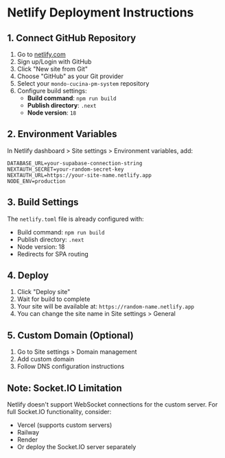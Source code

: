 # Netlify Deployment Instructions

## 1. Connect GitHub Repository
1. Go to [netlify.com](https://netlify.com)
2. Sign up/Login with GitHub
3. Click "New site from Git"
4. Choose "GitHub" as your Git provider
5. Select your `mondo-cucina-pm-system` repository
6. Configure build settings:
   - **Build command**: `npm run build`
   - **Publish directory**: `.next`
   - **Node version**: `18`

## 2. Environment Variables
In Netlify dashboard > Site settings > Environment variables, add:

```
DATABASE_URL=your-supabase-connection-string
NEXTAUTH_SECRET=your-random-secret-key
NEXTAUTH_URL=https://your-site-name.netlify.app
NODE_ENV=production
```

## 3. Build Settings
The `netlify.toml` file is already configured with:
- Build command: `npm run build`
- Publish directory: `.next`
- Node version: 18
- Redirects for SPA routing

## 4. Deploy
1. Click "Deploy site"
2. Wait for build to complete
3. Your site will be available at: `https://random-name.netlify.app`
4. You can change the site name in Site settings > General

## 5. Custom Domain (Optional)
1. Go to Site settings > Domain management
2. Add custom domain
3. Follow DNS configuration instructions

## Note: Socket.IO Limitation
Netlify doesn't support WebSocket connections for the custom server.
For full Socket.IO functionality, consider:
- Vercel (supports custom servers)
- Railway
- Render
- Or deploy the Socket.IO server separately